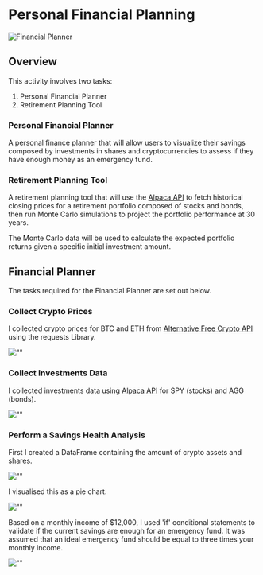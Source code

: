 # Personal Financial Planning
![Financial Planner](https://github.com/sarahm44/unit-5-assignment/blob/main/Images/financial-planner.jpg)

## Overview

This activity involves two tasks:
1. Personal Financial Planner
2. Retirement Planning Tool

### Personal Financial Planner
A personal finance planner that will allow users to visualize their savings composed by investments in shares and cryptocurrencies to assess if they have enough money as an emergency fund.

### Retirement Planning Tool
A retirement planning tool that will use the [Alpaca API](https://alpaca.markets/) to fetch historical closing prices for a retirement portfolio composed of stocks and bonds, then run Monte Carlo simulations to project the portfolio performance at 30 years. 

The Monte Carlo data will be used to calculate the expected portfolio returns given a specific initial investment amount.

## Financial Planner
The tasks required for the Financial Planner are set out below.

### Collect Crypto Prices

I collected crypto prices for BTC and ETH from [Alternative Free Crypto API](https://alternative.me/crypto/api/) using the requests Library.

![""](https://github.com/sarahm44/unit-5-assignment/blob/main/Images/financial-planner.jpg)

### Collect Investments Data

I collected investments data using [Alpaca API](https://alpaca.markets/) for SPY (stocks) and AGG (bonds).

![""](https://github.com/sarahm44/unit-5-assignment/blob/main/Images/financial-planner.jpg)

### Perform a Savings Health Analysis

First I created a DataFrame containing the amount of crypto assets and shares.

![""](https://github.com/sarahm44/unit-5-assignment/blob/main/Images/financial-planner.jpg)

I visualised this as a pie chart.

![""](https://github.com/sarahm44/unit-5-assignment/blob/main/Images/financial-planner.jpg)

Based on a monthly income of $12,000, I used 'if' conditional statements to validate if the current savings are enough for an emergency fund. It was assumed that an ideal emergency fund should be equal to three times your monthly income.

![""](https://github.com/sarahm44/unit-5-assignment/blob/main/Images/financial-planner.jpg)
